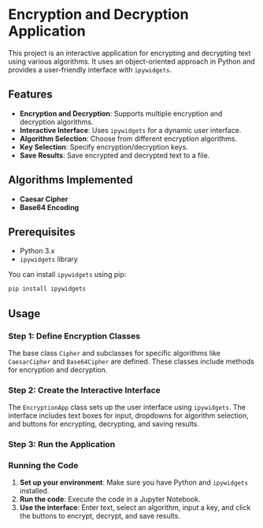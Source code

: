 # Encryption and Decryption Application

This project is an interactive application for encrypting and decrypting text using various algorithms. It uses an object-oriented approach in Python and provides a user-friendly interface with `ipywidgets`.

## Features

- **Encryption and Decryption**: Supports multiple encryption and decryption algorithms.
- **Interactive Interface**: Uses `ipywidgets` for a dynamic user interface.
- **Algorithm Selection**: Choose from different encryption algorithms.
- **Key Selection**: Specify encryption/decryption keys.
- **Save Results**: Save encrypted and decrypted text to a file.

## Algorithms Implemented

- **Caesar Cipher**
- **Base64 Encoding**

## Prerequisites

- Python 3.x
- `ipywidgets` library

You can install `ipywidgets` using pip:
```bash
pip install ipywidgets
```

## Usage

### Step 1: Define Encryption Classes

The base class `Cipher` and subclasses for specific algorithms like `CaesarCipher` and `Base64Cipher` are defined. These classes include methods for encryption and decryption.

### Step 2: Create the Interactive Interface

The `EncryptionApp` class sets up the user interface using `ipywidgets`. The interface includes text boxes for input, dropdowns for algorithm selection, and buttons for encrypting, decrypting, and saving results.

### Step 3: Run the Application



### Running the Code

1. **Set up your environment**: Make sure you have Python and `ipywidgets` installed.
2. **Run the code**: Execute the code in a Jupyter Notebook.
3. **Use the interface**: Enter text, select an algorithm, input a key, and click the buttons to encrypt, decrypt, and save results.

